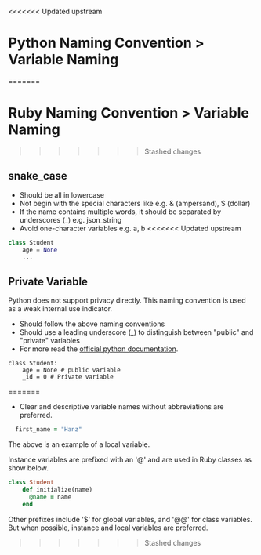 <<<<<<< Updated upstream
# Python Naming Convention > Variable Naming
=======
# Ruby Naming Convention > Variable Naming
>>>>>>> Stashed changes

## snake_case

* Should be all in lowercase
* Not begin with the special characters like e.g. & (ampersand), $ (dollar)
* If the name contains multiple words, it should be separated by underscores (_) e.g. json_string
* Avoid one-character variables e.g. a, b
<<<<<<< Updated upstream

```python
class Student
    age = None
    ...
```

## Private Variable

Python does not support privacy directly. This naming convention is used as a weak internal use indicator.

* Should follow the above naming conventions
* Should use a leading underscore (_) to distinguish between "public" and "private" variables
* For more read the [official python documentation](https://docs.python.org/2/tutorial/classes.html#private-variables-and-class-local-references). 

```
class Student:
    age = None # public variable
    _id = 0 # Private variable
```



=======
* Clear and descriptive variable names without abbreviations are preferred.

```ruby
  first_name = "Hanz"
```

The above is an example of a local variable.

Instance variables are prefixed with an '@' and are used in Ruby classes as show below.


```ruby
class Student
    def initialize(name)
      @name = name
    end
```

Other prefixes include '$' for global variables, and '@@' for class variables. But when possible, instance and local variables are preferred. 
>>>>>>> Stashed changes
